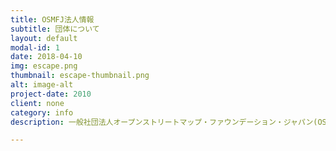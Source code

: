 ```yaml
---
title: OSMFJ法人情報
subtitle: 団体について
layout: default
modal-id: 1
date: 2018-04-10
img: escape.png
thumbnail: escape-thumbnail.png
alt: image-alt
project-date: 2010
client: none
category: info
description: 一般社団法人オープンストリートマップ・ファウンデーション・ジャパン(OSMFJ)は、日本のOSMコミュニティ活動を支援する団体です。<br>私たちはOpenStreetMapの活動趣旨に賛同し、日本における自由な地図情報および日本語による世界の自由な地図情報の発展とそれに伴う技術発展を促進します。<br>OSMFJの活動はOSMプロジェクトを制御しません。またOSMプロジェクトを所有しているわけでもありません。<br>私たちの活動は自由な地理空間データの発展、開発、配分を奨励することと、そして、誰でも使用、共有できる地理空間データを提供することを目的としています。またオープンストリートマップ財団（OSMF：イギリス)と連携し、OSMFの日本国内窓口として、コミュニティーの発展と自由な地図情報の推進を図っていきます。<br>詳しくは<a href="http://wiki.openstreetmap.org/wiki/OSMFJ/bylaws">定款</a>を参照ください。

---
```

